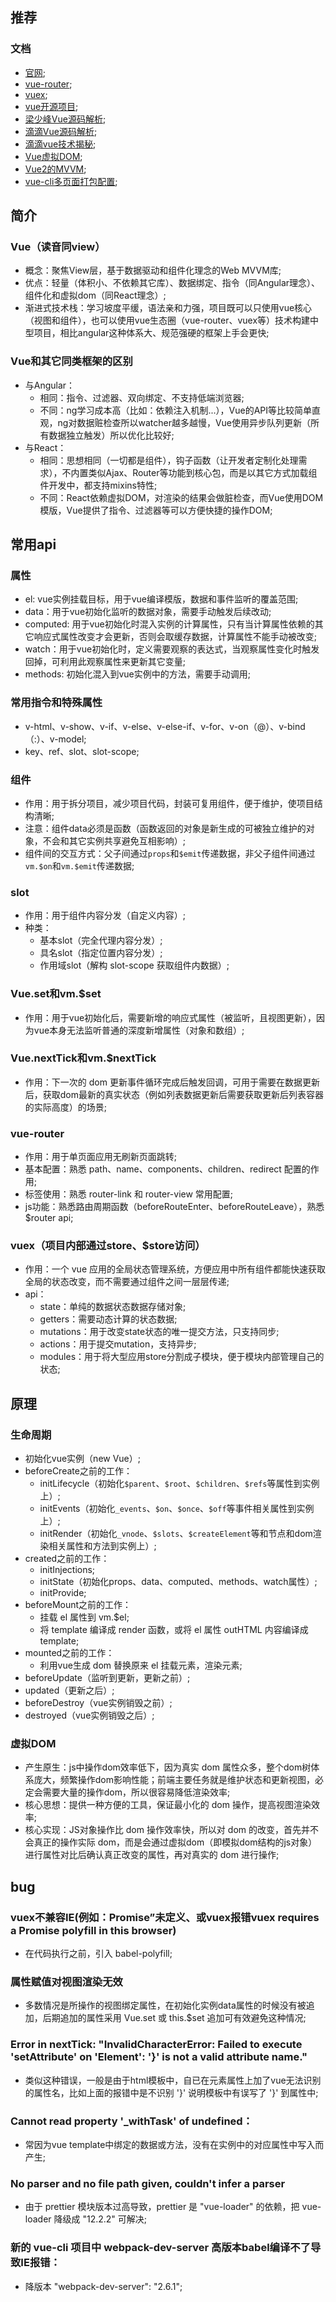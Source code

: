 ## 推荐

### 文档
- [官网](http://cn.vuejs.org/);
- [vue-router](https://router.vuejs.org/zh/guide/#html);
- [vuex](https://vuex.vuejs.org/zh-cn/);
- [vue开源项目](https://github.com/opendigg/awesome-github-vue);
- [梁少峰Vue源码解析](https://github.com/youngwind/blog);
- [滴滴Vue源码解析](https://github.com/DDFE/DDFE-blog);
- [滴滴vue技术揭秘](https://ustbhuangyi.github.io/vue-analysis/);
- [Vue虚拟DOM](http://www.cnblogs.com/xuntu/p/6800547.html);
- [Vue2的MVVM](https://github.com/wangfupeng1988/learn-vue2-mvvm);
- [vue-cli多页面打包配置](https://juejin.im/post/5a8e3f00f265da4e747fc700);


## 简介

### Vue（读音同view）
- 概念：聚焦View层，基于数据驱动和组件化理念的Web MVVM库;
- 优点：轻量（体积小、不依赖其它库）、数据绑定、指令（同Angular理念）、组件化和虚拟dom（同React理念）;
- 渐进式技术栈：学习坡度平缓，语法亲和力强，项目既可以只使用vue核心（视图和组件），也可以使用vue生态圈（vue-router、vuex等）技术构建中型项目，相比angular这种体系大、规范强硬的框架上手会更快;

### Vue和其它同类框架的区别
- 与Angular：
  - 相同：指令、过滤器、双向绑定、不支持低端浏览器;
  - 不同：ng学习成本高（比如：依赖注入机制...），Vue的API等比较简单直观，ng对数据赃检查所以watcher越多越慢，Vue使用异步队列更新（所有数据独立触发）所以优化比较好;
- 与React：
  - 相同：思想相同（一切都是组件），钩子函数（让开发者定制化处理需求），不内置类似Ajax、Router等功能到核心包，而是以其它方式加载组件开发中，都支持mixins特性;
  - 不同：React依赖虚拟DOM，对渲染的结果会做脏检查，而Vue使用DOM模版，Vue提供了指令、过滤器等可以方便快捷的操作DOM;


## 常用api

### 属性
- el: vue实例挂载目标，用于vue编译模版，数据和事件监听的覆盖范围;
- data：用于vue初始化监听的数据对象，需要手动触发后续改动;
- computed: 用于vue初始化时混入实例的计算属性，只有当计算属性依赖的其它响应式属性改变才会更新，否则会取缓存数据，计算属性不能手动被改变;
- watch：用于vue初始化时，定义需要观察的表达式，当观察属性变化时触发回掉，可利用此观察属性来更新其它变量;
- methods: 初始化混入到vue实例中的方法，需要手动调用;

### 常用指令和特殊属性
- v-html、v-show、v-if、v-else、v-else-if、v-for、v-on（@）、v-bind（:）、v-model;
- key、ref、slot、slot-scope;

### 组件
- 作用：用于拆分项目，减少项目代码，封装可复用组件，便于维护，使项目结构清晰;
- 注意：组件data必须是函数（函数返回的对象是新生成的可被独立维护的对象，不会和其它实例共享避免互相影响）;
- 组件间的交互方式：父子间通过`props`和`$emit`传递数据，非父子组件间通过`vm.$on`和`vm.$emit`传递数据;

### slot
- 作用：用于组件内容分发（自定义内容）;
- 种类：
  - 基本slot（完全代理内容分发）;
  - 具名slot（指定位置内容分发）;
  - 作用域slot（解构 slot-scope 获取组件内数据）;

### Vue.set和vm.$set
- 作用：用于vue初始化后，需要新增的响应式属性（被监听，且视图更新），因为vue本身无法监听普通的深度新增属性（对象和数组）;

### Vue.nextTick和vm.$nextTick
- 作用：下一次的 dom 更新事件循环完成后触发回调，可用于需要在数据更新后，获取dom最新的真实状态（例如列表数据更新后需要获取更新后列表容器的实际高度）的场景;

### vue-router
- 作用：用于单页面应用无刷新页面跳转;
- 基本配置：熟悉 path、name、components、children、redirect 配置的作用;
- 标签使用：熟悉 router-link 和 router-view 常用配置;
- js功能：熟悉路由周期函数（beforeRouteEnter、beforeRouteLeave），熟悉$router api;

### vuex（项目内部通过store、$store访问）
- 作用：一个 vue 应用的全局状态管理系统，方便应用中所有组件都能快速获取全局的状态改变，而不需要通过组件之间一层层传递;
- api：
  - state：单纯的数据状态数据存储对象;
  - getters：需要动态计算的状态数据;
  - mutations：用于改变state状态的唯一提交方法，只支持同步;
  - actions：用于提交mutation，支持异步;
  - modules：用于将大型应用store分割成子模块，便于模块内部管理自己的状态;


## 原理

### 生命周期
- 初始化vue实例（new Vue）;
- beforeCreate之前的工作：
  - initLifecycle（初始化`$parent`、`$root`、`$children`、`$refs`等属性到实例上）;
  - initEvents（初始化`_events`、`$on`、`$once`、`$off`等事件相关属性到实例上）;
  - initRender（初始化`_vnode`、`$slots`、`$createElement`等和节点和dom渲染相关属性和方法到实例上）;
- created之前的工作：
  - initInjections;
  - initState（初始化props、data、computed、methods、watch属性）;
  - initProvide;
- beforeMount之前的工作：
  - 挂载 el 属性到 vm.$el;
  - 将 template 编译成 render 函数，或将 el 属性 outHTML 内容编译成 template;
- mounted之前的工作：
  - 利用vue生成 dom 替换原来 el 挂载元素，渲染元素; 
- beforeUpdate（监听到更新，更新之前）;
- updated（更新之后）;
- beforeDestroy（vue实例销毁之前）;
- destroyed（vue实例销毁之后）; 

### 虚拟DOM
- 产生原生：js中操作dom效率低下，因为真实 dom 属性众多，整个dom树体系庞大，频繁操作dom影响性能；前端主要任务就是维护状态和更新视图，必定会需要大量的操作dom，所以很容易降低渲染效率;
- 核心思想：提供一种方便的工具，保证最小化的 dom 操作，提高视图渲染效率;
- 核心实现：JS对象操作比 dom 操作效率快，所以对 dom 的改变，首先并不会真正的操作实际 dom，而是会通过虚拟dom（即模拟dom结构的js对象）进行属性对比后确认真正改变的属性，再对真实的 dom 进行操作;


## bug

### vuex不兼容IE(例如：Promise”未定义、或vuex报错vuex requires a Promise polyfill in this browser)
- 在代码执行之前，引入 babel-polyfill;

### 属性赋值对视图渲染无效
- 多数情况是所操作的视图绑定属性，在初始化实例data属性的时候没有被追加，后期追加的属性采用 Vue.set 或 this.$set 追加可有效避免这种情况;

### Error in nextTick: "InvalidCharacterError: Failed to execute 'setAttribute' on 'Element': '}' is not a valid attribute name."
- 类似这种错误，一般是由于html模板中，自已在元素属性上加了vue无法识别的属性名，比如上面的报错中是不识别 '}' 说明模板中有误写了 '}' 到属性中;

### Cannot read property '_withTask' of undefined：
- 常因为vue template中绑定的数据或方法，没有在实例中的对应属性中写入而产生;

### No parser and no file path given, couldn't infer a parser
- 由于 prettier 模块版本过高导致，prettier 是 "vue-loader" 的依赖，把 vue-loader 降级成 "12.2.2" 可解决;

### 新的 vue-cli 项目中 webpack-dev-server 高版本babel编译不了导致IE报错：
- 降版本 "webpack-dev-server": "2.6.1";